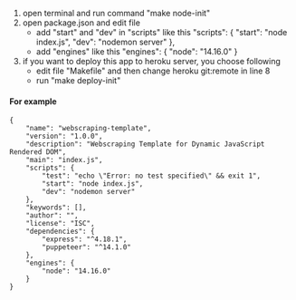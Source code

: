 1. open terminal and run command "make node-init"
2. open package.json and edit file
    - add "start" and "dev" in "scripts" like this
        "scripts": {
            "start": "node index.js",
            "dev": "nodemon server"
        },
    - add "engines" like this
        "engines": {
            "node": "14.16.0"
        }
3. if you want to deploy this app to heroku server, you choose following
   - edit file "Makefile" and then change heroku git:remote in line 8
   - run "make deploy-init"

#### For example
```
{
    "name": "webscraping-template",
    "version": "1.0.0",
    "description": "Webscraping Template for Dynamic JavaScript Rendered DOM",
    "main": "index.js",
    "scripts": {
        "test": "echo \"Error: no test specified\" && exit 1",
        "start": "node index.js",
        "dev": "nodemon server"
    },
    "keywords": [],
    "author": "",
    "license": "ISC",
    "dependencies": {
        "express": "^4.18.1",
        "puppeteer": "^14.1.0"
    },
    "engines": {
        "node": "14.16.0"
    }
}
```
